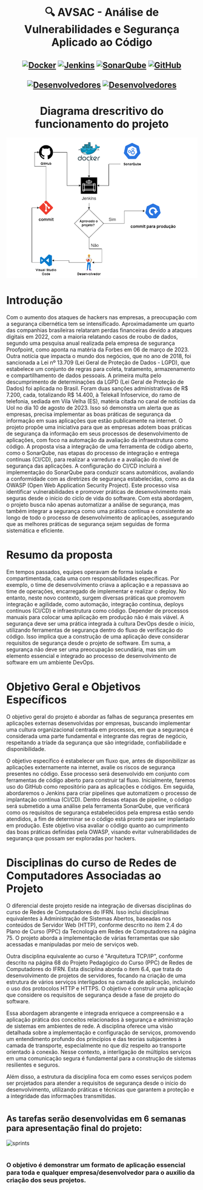 <h1></h1>
<h1 align="center"> 🔍 AVSAC - Análise de Vulnerabilidades e Segurança Aplicado ao Código <br>
  <h2 align="center">
    <a href="https://hub.docker.com/" target="_blank"><img align="center" alt="Docker" src="https://img.shields.io/badge/Docker-Imagens_Docker-black?style=for-the-badge&logo=docker&logoColor=blue"/></a>
    <a href="https://www.jenkins.io/doc/" target="_blank"><img align="center" alt="Jenkins" src="https://img.shields.io/badge/Jenkins-Pipeline-black?style=for-the-badge&logo=jenkins&logoColor=orange"/></a>
    <a href="https://docs.sonarqube.org/" target="_blank"><img align="center" alt="SonarQube" src="https://img.shields.io/badge/SonarQube-Análise-black?style=for-the-badge&logo=sonarqube&logoColor=blue"/></a>
    <a href="https://github.com/Ronynetwork/AVSAC" target="_blank"><img align="center" alt="GitHub" src="https://img.shields.io/badge/Github-Repositório-black?style=for-the-badge&logo=github&logoColor=white"></a>
    <br><br>
    <a href="#"><img align="center" alt="Desenvolvedores" src="https://img.shields.io/badge/👨🏻‍💻_Desenvolvedores-Ronyldo_Oliveira_e_Sara_Maria-black?style=for-the-badge"/></a>
    <a href="#"><img align="center" alt="Desenvolvedores" src="https://img.shields.io/badge/💡_Orientador-Felipe_Dantas-black?style=for-the-badge"/></a>
  </h2>
</h1>

<div align="center">
  
  # Diagrama drescritivo do funcionamento do projeto
  <img src="Estrutura/Diagrama.png" alt="Diagrama"/>
</div>

# Introdução 

Com o aumento dos ataques de hackers nas empresas, a preocupação com a segurança cibernética tem se intensificado. Aproximadamente um quarto das companhias brasileiras relataram perdas financeiras devido a ataques digitais em 2022, com a maioria relatando casos de roubo de dados, segundo uma pesquisa anual realizada pela empresa de segurança Proofpoint, como aponta na matéria da Forbes em 06 de março de 2023. Outra notícia que impacta o mundo dos negócios, que no ano de 2018, foi sancionada a Lei nº 13.709 (Lei Geral de Proteção de Dados - LGPD), que estabelece um conjunto de regras para coleta, tratamento, armazenamento e compartilhamento de dados pessoais. A primeira multa pelo descumprimento de determinações da LGPD (Lei Geral de Proteção de Dados) foi aplicada no Brasil. Foram duas sanções administrativas de R$ 7.200, cada, totalizando R$ 14.400, à Telekall Infoservice, do ramo de telefonia, sediada em Vila Velha (ES), matéria citada no canal de notícias da Uol no dia 10 de agosto de 2023. Isso só demonstra um alerta que as empresas, precisa implementar as boas práticas de segurança da informação em suas aplicações que estão publicamente na internet. O projeto propõe uma iniciativa para que as empresas adotem boas práticas de segurança da informação em seus processos de desenvolvimento de aplicações, com foco na automação da avaliação da infraestrutura como código. A proposta visa a integração de uma ferramenta de código aberto, como o SonarQube, nas etapas do processo de integração e entrega contínuas (CI/CD), para realizar a varredura e a avaliação do nível de segurança das aplicações.
A configuração do CI/CD incluirá a implementação do SonarQube para conduzir scans automáticos, avaliando a conformidade com as diretrizes de segurança estabelecidas, como as da OWASP (Open Web Application Security Project). Este processo visa identificar vulnerabilidades e promover práticas de desenvolvimento mais seguras desde o início do ciclo de vida do software.
Com esta abordagem, o projeto busca não apenas automatizar a análise de segurança, mas também integrar a segurança como uma prática contínua e consistente ao longo de todo o processo de desenvolvimento de aplicações, assegurando que as melhores práticas de segurança sejam seguidas de forma sistemática e eficiente.

<h1></h1>

# Resumo da proposta 

Em tempos passados, equipes operavam de forma isolada e compartimentada, cada uma com
responsabilidades específicas. Por exemplo, o time de desenvolvimento criava a aplicação e a
repassava ao time de operações, encarregado de implementar e realizar o deploy. No entanto, neste
novo contexto, surgem diversas práticas que promovem integração e agilidade, como automação,
integração contínua, deploys contínuos (CI/CD) e infraestrutura como código. Depender de
processos manuais para colocar uma aplicação em produção não é mais viável. A segurança deve
ser uma prática integrada à cultura DevOps desde o início, utilizando ferramentas de segurança
dentro do fluxo de verificação do código. Isso implica que a construção de uma aplicação deve
considerar requisitos de segurança desde o projeto de software. Em suma, a segurança não deve ser
uma preocupação secundária, mas sim um elemento essencial e integrado ao processo de
desenvolvimento de software em um ambiente DevOps.

<h1></h1>

# Objetivo Geral e Objetivos Específicos  

O objetivo geral do projeto é abordar as falhas de segurança presentes em aplicações externas desenvolvidas por empresas, buscando implementar uma cultura organizacional centrada em processos, em que a segurança é considerada uma parte fundamental e integrante das regras de negócio, respeitando a tríade da segurança que são integridade, confiabilidade e disponibilidade. 

O objetivo específico é estabelecer um fluxo que, antes de disponibilizar as aplicações externamente na internet, avalie os riscos de segurança presentes no código. Esse processo será desenvolvido em conjunto com ferramentas de código aberto para construir tal fluxo. Inicialmente, faremos uso do GitHub como repositório para as aplicações e códigos. Em seguida, abordaremos o Jenkins para criar pipelines que automatizem o processo de implantação contínua (CI/CD). Dentro dessas etapas de pipeline, o código será submetido a uma análise pela ferramenta SonarQube, que verificará como os requisitos de segurança estabelecidos pela empresa estão sendo atendidos, a fim de determinar se o código está pronto para ser implantado em produção. Este objetivo visa avaliar o código quanto ao cumprimento das boas práticas definidas pela OWASP, visando evitar vulnerabilidades de segurança que possam ser exploradas por hackers.

<h1></h1>

# Disciplinas do curso de Redes de Computadores Associadas ao Projeto

O diferencial deste projeto reside na integração de diversas disciplinas do curso de Redes de Computadores do IFRN. Isso inclui disciplinas equivalentes à Administração de Sistemas Abertos, baseadas nos conteúdos de Servidor Web (HTTP), conforme descrito no item 2.4 do Plano de Curso (PPC) da Tecnologia em Redes de Computadores na página 75. O projeto aborda a implementação de várias ferramentas que são acessadas e manipuladas por meio de serviços web.

Outra disciplina equivalente ao curso é "Arquitetura TCP/IP", conforme descrito na página 68 do Projeto Pedagógico do Curso (PPC) de Redes de Computadores do IFRN. Esta disciplina aborda o item 6.4, que trata do desenvolvimento de projetos de servidores, focando na criação de uma estrutura de vários serviços interligados na camada de aplicação, incluindo o uso dos protocolos HTTP e HTTPS. O objetivo é construir uma aplicação que considere os requisitos de segurança desde a fase de projeto do software.

Essa abordagem abrangente e integrada enriquece a compreensão e a aplicação prática dos conceitos relacionados à segurança e administração de sistemas em ambientes de rede. A disciplina oferece uma visão detalhada sobre a implementação e configuração de serviços, promovendo um entendimento profundo dos princípios e das teorias subjacentes à camada de transporte, especialmente no que diz respeito ao transporte orientado à conexão. Nesse contexto, a interligação de múltiplos serviços em uma comunicação segura é fundamental para a construção de sistemas resilientes e seguros.

Além disso, a estrutura da disciplina foca em como esses serviços podem ser projetados para atender a requisitos de segurança desde o início do desenvolvimento, utilizando práticas e técnicas que garantem a proteção e a integridade das informações transmitidas.

<h1></h1>

## As tarefas serão desenvolvidas em 6 semanas para apresentação final do projeto:

![sprints](https://github.com/user-attachments/assets/513cf3fe-7ca9-48c6-abe3-a39a4d1f4649)



<h1></h1>

### O objetivo é demonstrar um formato de aplicação essencial para toda e qualquer empresa/desenvolvedor para o auxilio da criação dos seus projetos.
